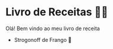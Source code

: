 # Livro de Receitas :man_cook:

Olá! Bem vindo ao meu livro de receita

- Strogonoff de Frango :chicken:
